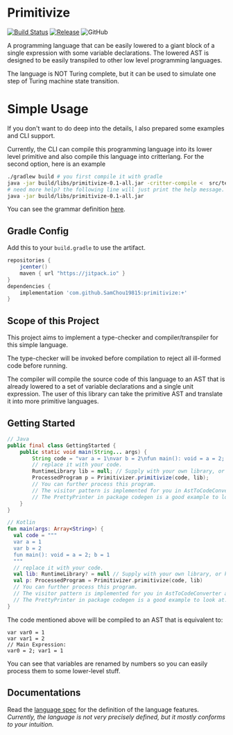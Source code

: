 # Primitivize

[![Build Status](https://travis-ci.com/SamChou19815/primitivize.svg?branch=master)](https://travis-ci.com/SamChou19815/primitivize)
[![Release](https://jitpack.io/v/SamChou19815/primitivize.svg)](https://jitpack.io/#SamChou19815/primitivize)
![GitHub](https://img.shields.io/github/license/SamChou19815/primitivize.svg)

A programming language that can be easily lowered to a giant block of a single expression with some
variable declarations. The lowered AST is designed to be easily transpiled to other low level
programming languages.

The language is NOT Turing complete, but it can be used to simulate one step of Turing machine
state transition.

# Simple Usage

If you don't want to do deep into the details, I also prepared some examples and CLI support.

Currently, the CLI can compile this programming language into its lower level primitive and also
compile this language into critterlang. For the second option, here is an example

```bash
./gradlew build # you first compile it with gradle
java -jar build/libs/primitivize-0.1-all.jar -critter-compile <  src/test/resources/com/developersam/primitivize/integration/critter-program.txt
# need more help? the following line will just print the help message.
java -jar build/libs/primitivize-0.1-all.jar
```

You can see the grammar definition [here](./src/main/antlr/PL.g4).

## Gradle Config

Add this to your `build.gradle` to use the artifact.

```groovy
repositories {
    jcenter()
    maven { url "https://jitpack.io" }
}
dependencies {
    implementation 'com.github.SamChou19815:primitivize:+'
}
```

## Scope of this Project

This project aims to implement a type-checker and compiler/transpiler for this simple language.

The type-checker will be invoked before compilation to reject all ill-formed code before running.

The compiler will compile the source code of this language to an AST that is already lowered to
a set of variable declarations and a single unit expression. The user of this library can take the
primitive AST and translate it into more primitive languages.

## Getting Started

```java
// Java
public final class GettingStarted {
    public static void main(String... args) {
        String code = "var a = 1\nvar b = 2\nfun main(): void = a = 2; b = 1";
        // replace it with your code.
        RuntimeLibrary lib = null; // Supply with your own library, or keep it null.
        ProcessedProgram p = Primitivizer.primitivize(code, lib);
        // You can further process this program.
        // The visitor pattern is implemented for you in AstToCodeConverter and CodeConvertible.
        // The PrettyPrinter in package codegen is a good example to look at.
    }
}
```

```kotlin
// Kotlin
fun main(args: Array<String>) {
  val code = """
  var a = 1
  var b = 2
  fun main(): void = a = 2; b = 1
  """
  // replace it with your code.
  val lib: RuntimeLibrary? = null // Supply with your own library, or keep it null.
  val p: ProcessedProgram = Primitivizer.primitivize(code, lib)
  // You can further process this program.
  // The visitor pattern is implemented for you in AstToCodeConverter and CodeConvertible.
  // The PrettyPrinter in package codegen is a good example to look at.
}
```

The code mentioned above will be compiled to an AST that is equivalent to:

```
var var0 = 1
var var1 = 2
// Main Expression:
var0 = 2; var1 = 1
```

You can see that variables are renamed by numbers so you can easily process them to some lower-level
stuff.

## Documentations

Read the [language spec](./LANGUAGE_SPEC.md) for the definition of the language features.
*Currently, the language is not very precisely defined, but it mostly conforms to your intuition.*
